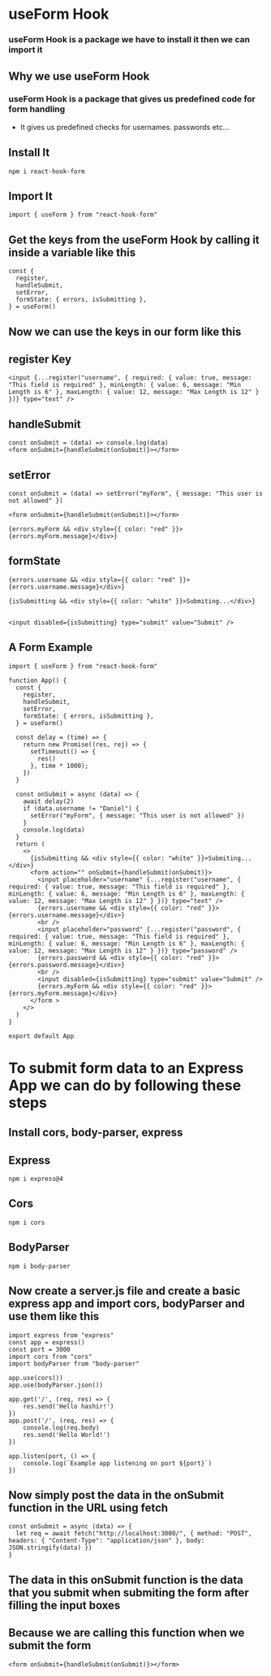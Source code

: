 # useForm Hook

### useForm Hook is a package we have to install it then we can import it

## Why we use useForm Hook

### useForm Hook is a package that gives us predefined code for form handling
- It gives us predefined checks for usernames. passwords etc...

## Install It
```
npm i react-hook-form
```

## Import It
```
import { useForm } from "react-hook-form"
```
## Get the keys from the useForm Hook by calling it inside a variable like this

```
const {
  register,
  handleSubmit,
  setError,
  formState: { errors, isSubmitting },
} = useForm()
```
## Now we can use the keys in our form like this

## register Key
```
<input {...register("username", { required: { value: true, message: "This field is required" }, minLength: { value: 6, message: "Min Length is 6" }, maxLength: { value: 12, message: "Max Length is 12" } })} type="text" />
```
## handleSubmit
```
const onSubmit = (data) => console.log(data)
<form onSubmit={handleSubmit(onSubmit)}></form>
```
## setError
```
const onSubmit = (data) => setError("myForm", { message: "This user is not allowed" })

<form onSubmit={handleSubmit(onSubmit)}></form>

{errors.myForm && <div style={{ color: "red" }}>{errors.myForm.message}</div>}
```
## formState

```
{errors.username && <div style={{ color: "red" }}>{errors.username.message}</div>}

{isSubmitting && <div style={{ color: "white" }}>Submiting...</div>}


<input disabled={isSubmitting} type="submit" value="Submit" />
```

## A Form Example
```
import { useForm } from "react-hook-form"

function App() {
  const {
    register,
    handleSubmit,
    setError,
    formState: { errors, isSubmitting },
  } = useForm()

  const delay = (time) => {
    return new Promise((res, rej) => {
      setTimeout(() => {
        res()
      }, time * 1000);
    })
  }

  const onSubmit = async (data) => {
    await delay(2)
    if (data.username != "Daniel") {
      setError("myForm", { message: "This user is not allowed" })
    }
    console.log(data)
  }
  return (
    <>
      {isSubmitting && <div style={{ color: "white" }}>Submiting...</div>}
      <form action="" onSubmit={handleSubmit(onSubmit)}>
        <input placeholder="username" {...register("username", { required: { value: true, message: "This field is required" }, minLength: { value: 6, message: "Min Length is 6" }, maxLength: { value: 12, message: "Max Length is 12" } })} type="text" />
        {errors.username && <div style={{ color: "red" }}>{errors.username.message}</div>}
        <br />
        <input placeholder="password" {...register("password", { required: { value: true, message: "This field is required" }, minLength: { value: 6, message: "Min Length is 6" }, maxLength: { value: 12, message: "Max Length is 12" } })} type="password" />
        {errors.password && <div style={{ color: "red" }}>{errors.password.message}</div>}
        <br />
        <input disabled={isSubmitting} type="submit" value="Submit" />
        {errors.myForm && <div style={{ color: "red" }}>{errors.myForm.message}</div>}
      </form >
    </>
  )
}

export default App
```

# To submit form data to an Express App we can do by following these steps

## Install cors, body-parser, express

## Express
```
npm i express@4
```

## Cors
```
npm i cors
```

## BodyParser
```
npm i body-parser
```

## Now create a server.js file and create a basic express app and import cors, bodyParser and use them like this

```
import express from "express"
const app = express()
const port = 3000
import cors from "cors"
import bodyParser from "body-parser"

app.use(cors())
app.use(bodyParser.json())

app.get('/', (req, res) => {
    res.send('Hello hashir!')
})
app.post('/', (req, res) => {
    console.log(req.body)
    res.send('Hello World!')
})

app.listen(port, () => {
    console.log(`Example app listening on port ${port}`)
})
```

## Now simply post the data in the onSubmit function in the URL using fetch
```
const onSubmit = async (data) => {
  let req = await fetch("http://localhost:3000/", { method: "POST", headers: { "Content-Type": "application/json" }, body: JSON.stringify(data) })
}
``` 
## The data in this onSubmit function is the data that you submit when submiting the form after filling the input boxes
## Because we are calling this function when we submit the form

```
<form onSubmit={handleSubmit(onSubmit)}></form>
```
